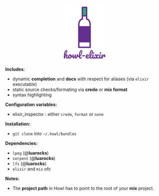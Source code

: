 <p align="center"> <img width="150" src="elixir.png"> </p>

**Includes**:
- dynamic **completion** and **docs** with respect for aliases (via `elixir` executable)
- static source checks/formating via **credo** or **mix format**
- syntax highlighting

**Configuration variables:**
- elixir_inspector : either `credo`, `format` or `none`

**Installation:**
- `git clone` into `~/.howl/bundles`

**Dependencies:**
- `lpeg` (@**luarocks**)
- `serpent` (@**luarocks**)
- `lfs` (@**luarocks**)
- `elixir` and `mix` ofc

**Notes:**
- The **project path** in Howl has to point to the root of your **mix** project.
